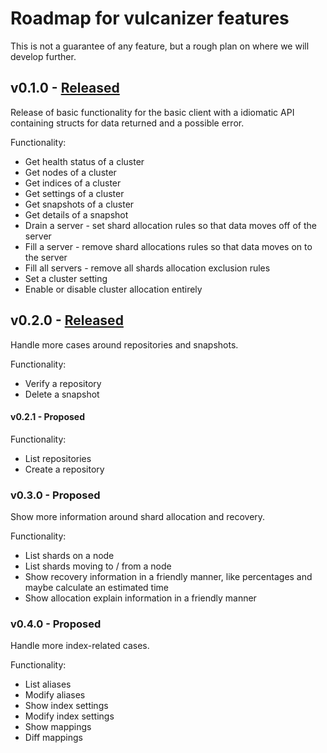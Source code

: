 # Roadmap for vulcanizer features

This is not a guarantee of any feature, but a rough plan on where we will develop further.

## v0.1.0 - [Released](https://github.com/github/vulcanizer/releases/tag/v0.1.0)

Release of basic functionality for the basic client with a idiomatic API containing structs for data returned and a possible error.

Functionality:
* Get health status of a cluster
* Get nodes of a cluster
* Get indices of a cluster
* Get settings of a cluster
* Get snapshots of a cluster
* Get details of a snapshot
* Drain a server - set shard allocation rules so that data moves off of the server
* Fill a server - remove shard allocations rules so that data moves on to the server
* Fill all servers - remove all shards allocation exclusion rules
* Set a cluster setting
* Enable or disable cluster allocation entirely


## v0.2.0 - [Released](https://github.com/github/vulcanizer/releases/tag/v0.2.0)

Handle more cases around repositories and snapshots.

Functionality:
* Verify a repository
* Delete a snapshot

#### v0.2.1 - Proposed

Functionality:
* List repositories
* Create a repository

### v0.3.0 - Proposed

Show more information around shard allocation and recovery.

Functionality:
* List shards on a node
* List shards moving to / from a node
* Show recovery information in a friendly manner, like percentages and maybe calculate an estimated time
* Show allocation explain information in a friendly manner

### v0.4.0 - Proposed

Handle more index-related cases.

Functionality:
* List aliases
* Modify aliases
* Show index settings
* Modify index settings
* Show mappings
* Diff mappings
